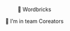 <div align=center>	

🔭 Wordbricks
	
👯 I’m in team Coreators

</div>
<!--
<div align="center">
  <a href="https://www.jcs-profile.com/" target="_blank">
    <img alt="Profile" src="https://www.jcs-profile.com/images/icons/profile.svg" width="5%"/>
  </a>
  &nbsp;•&nbsp;
  <a href="https://gitlab.com/jcs090218" target="_blank">
    <img alt="GitHub" src="https://www.jcs-profile.com/images/icons/gitlab.svg" width="5%"/>
  </a>
  &nbsp;•&nbsp;
  <a href="https://twitter.com/jenchieh94" target="_blank">
    <img alt="Twitter" src="https://www.jcs-profile.com/images/icons/twitter.svg" width="5%"/>
  </a>
  &nbsp;•&nbsp;
  <a href="https://www.linkedin.com/in/jen-chieh-shen-17a02780/" target="_blank">
    <img alt="LinkedIn" src="https://www.jcs-profile.com/images/icons/linkedin.svg" width="5%"/>
  </a>
  &nbsp;•&nbsp;
  <a href="mailto:jcs090218@gmail.com" target="_blank">
    <img alt="Mail" src="https://www.jcs-profile.com/images/icons/gmail.svg" width="5%"/>
  </a>
</div>



**siisee11/siisee11** is a ✨ _special_ ✨ repository because its `README.md` (this file) appears on your GitHub profile.

Here are some ideas to get you started:

- 🔭 I’m currently working on ...
- 🌱 I’m currently learning ...
- 👯 I’m looking to collaborate on ...
- 🤔 I’m looking for help with ...
- 💬 Ask me about ...
- 📫 How to reach me: ...
- 😄 Pronouns: ...
- ⚡ Fun fact: ...
-->

